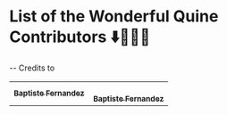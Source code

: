 # List of the Wonderful Quine Contributors ⬇️🚀👯‍♀️

<table>
    <tbody>
        <tr>
            <td align="center">
                <a href="https://github.com/fernandezbaptiste>
                    <sub><b>Baptiste Fernandez</b></sub>
                </a> 
            </td>
            <td align="center">
                <a href="https://github.com/fernandezbaptiste">
                    <sub><b>Baptiste Fernandez</b></sub>
                    <br />
                </a> 
            </td>
            <td align="center">
                <a href="https://github.com/fernandezbaptiste">
                    <br />
                    <sub><b>Baptiste Fernandez</b></sub>
                </a> 
            </td>
        </tr>
        
            
            
           
-- Credits to 
